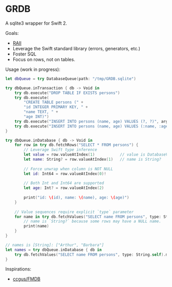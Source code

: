 GRDB
====

A sqlite3 wrapper for Swift 2.

Goals:

- [RAII](https://en.wikipedia.org/wiki/Resource_Acquisition_Is_Initialization)
- Leverage the Swift standard library (errors, generators, etc.)
- Foster SQL
- Focus on rows, not on tables.

Usage (work in progress):

```swift
let dbQueue = try DatabaseQueue(path: "/tmp/GRDB.sqlite")

try dbQueue.inTransaction { db -> Void in
    try db.execute("DROP TABLE IF EXISTS persons")
    try db.execute(
        "CREATE TABLE persons (" +
        "id INTEGER PRIMARY KEY, " +
        "name TEXT, " +
        "age INT)")
    try db.execute("INSERT INTO persons (name, age) VALUES (?, ?)", arguments: ["Arthur", 36])
    try db.execute("INSERT INTO persons (name, age) VALUES (:name, :age)", arguments: [":name": "Barbara", ":age": 37])
}

try dbQueue.inDatabase { db -> Void in
    for row in try db.fetchRows("SELECT * FROM persons") {
        // Leverage Swift type inference
        let value = row.valueAtIndex(1)           // value is DatabaseValue?
        let name: String? = row.valueAtIndex(1)   // name is String?
        
        // Force unwrap when column is NOT NULL
        let id: Int64 = row.valueAtIndex(0)!
        
        // Both Int and Int64 are supported
        let age: Int? = row.valueAtIndex(2)
        
        print("id: \(id), name: \(name), age: \(age)")
    }
    
    // Value sequences require explicit `type` parameter
    for name in try db.fetchValues("SELECT name FROM persons", type: String.self) {
        // name is `String?` because some rows may have a NULL name.
        print(name)
    }
}

// names is [String]: ["Arthur", "Barbara"]
let names = try dbQueue.inDatabase { db in
    try db.fetchValues("SELECT name FROM persons", type: String.self).map { $0! }
}

```

Inspirations:

- [ccgus/FMDB](https://github.com/ccgus/fmdb)
